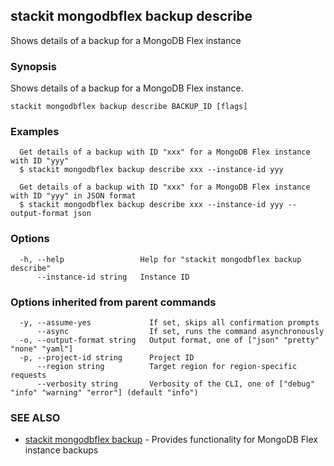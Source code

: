 ## stackit mongodbflex backup describe

Shows details of a backup for a MongoDB Flex instance

### Synopsis

Shows details of a backup for a MongoDB Flex instance.

```
stackit mongodbflex backup describe BACKUP_ID [flags]
```

### Examples

```
  Get details of a backup with ID "xxx" for a MongoDB Flex instance with ID "yyy"
  $ stackit mongodbflex backup describe xxx --instance-id yyy

  Get details of a backup with ID "xxx" for a MongoDB Flex instance with ID "yyy" in JSON format
  $ stackit mongodbflex backup describe xxx --instance-id yyy --output-format json
```

### Options

```
  -h, --help                 Help for "stackit mongodbflex backup describe"
      --instance-id string   Instance ID
```

### Options inherited from parent commands

```
  -y, --assume-yes             If set, skips all confirmation prompts
      --async                  If set, runs the command asynchronously
  -o, --output-format string   Output format, one of ["json" "pretty" "none" "yaml"]
  -p, --project-id string      Project ID
      --region string          Target region for region-specific requests
      --verbosity string       Verbosity of the CLI, one of ["debug" "info" "warning" "error"] (default "info")
```

### SEE ALSO

* [stackit mongodbflex backup](./stackit_mongodbflex_backup.md)	 - Provides functionality for MongoDB Flex instance backups

